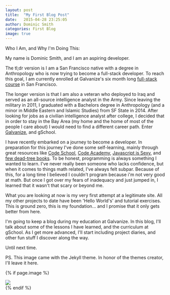 ```yaml
---
layout: post
title:  "My First Blog Post"
date:   2015-04-28 23:25:05
author: Dominic Smith
categories: First Blog
image: true
---
```



Who I Am, and Why I'm Doing This:

My name is Dominic Smith, and I am an aspiring developer. 

The tl;dr version is I am a San Francisco native with a degree in Anthropology who is now trying to become a full-stack developer. To reach this goal, I am currently enrolled at Galvanize's six month long [full-stack course](http://www.galvanize.com/courses/full-stack/) in San Francisco.


The longer version is that I am also a veteran who deployed to Iraq and served as an all-source intelligence analyst in the Army. Since leaving the military in 2011, I graduated with a Bachelors degree in Anthropology (and a minor in Middle Eastern and Islamic Studies) from SF State in 2014. After looking for jobs as a civilian intelligence analyst after college, I decided that in order to stay in the Bay Area (my home and the home of most of the people I care about) I would need to find a different career path. Enter [Galvanize](http://www.galvanize.com/), and gSchool.

I have recently embarked on a journey to become a developer. In preparation for this journey I've done some self-learning, mainly through great resources like [Code School](https://www.codeschool.com/), [Code Academy](http://www.codecademy.com/), [Javascript is Sexy](http://javascriptissexy.com/), and [few dead-tree books](http://www.amazon.com/Jon-Duckett/e/B001IR3Q7I). To be honest, programming is always something I wanted to learn. I've never really been someone who lacks confidence, but when it comes to things math related, I've always felt subpar. Because of this, for a long time I believed I couldn't program because i'm not very good at math. But once I got over my fears of inadequacy and just jumped in, I learned that it wasn't that scary or beyond me. 

What you are looking at now is my very first attempt at a legitimate site. All my other projects to date have been 'Hello World's' and tutorial exercises. This is ground zero, this is my foundation... and I promise that it only gets better from here.

I'm going to keep a blog during my education at Galvanize. In this blog, I'll talk about some of the lessons I have learned, and the curriculum at gSchool. As I get more advanced, I'll start including project diaries, and other fun stuff I discover along the way.

Until next time.

PS. This image came with the Jekyll theme. In honor of the themes creator, I'll leave it here.

{% if page.image %}
<div class="post-img">
<img class="img-responsive img-post" src=" {{site.baseurl}}/img/tiger.jpeg "/>
</div>
{% endif %}


